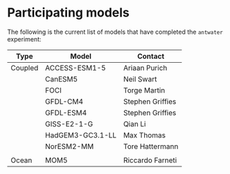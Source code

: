 # Participating models

The following is the current list of models that have completed the `antwater` experiment:

| Type     | Model            | Contact |
|----------|------------------|----------------|
| Coupled  | ACCESS-ESM1-5    | Ariaan Purich  |
|          | CanESM5          | Neil Swart     |
|          | FOCI             | Torge Martin   |
|          | GFDL-CM4         | Stephen Griffies |
|          |  GFDL-ESM4       | Stephen Griffies |
|          | GISS-E2-1-G      | Qian Li |
|          | HadGEM3-GC3.1-LL | Max Thomas  |
|          | NorESM2-MM        | Tore Hattermann | 
|          |                   |           |
| Ocean    | MOM5             | Riccardo Farneti |
